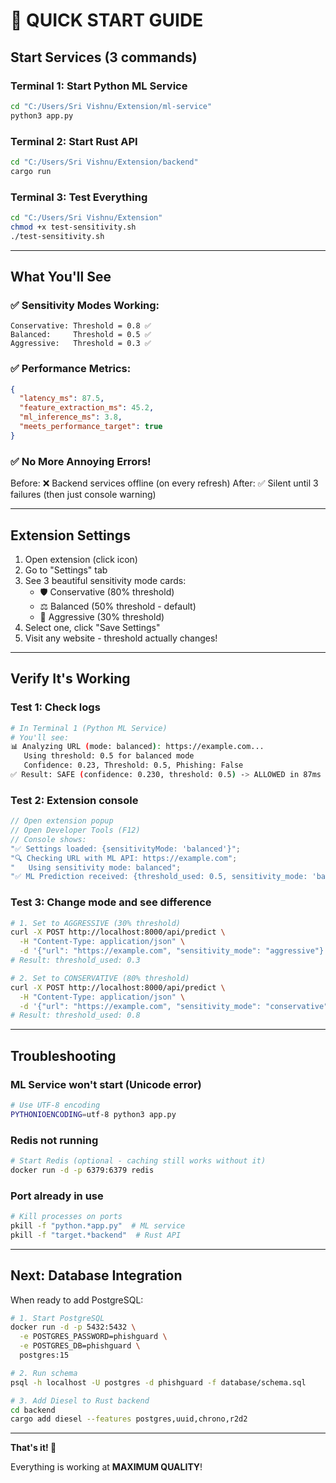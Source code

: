 # 🚀 QUICK START GUIDE

## Start Services (3 commands)

### Terminal 1: Start Python ML Service

```bash
cd "C:/Users/Sri Vishnu/Extension/ml-service"
python3 app.py
```

### Terminal 2: Start Rust API

```bash
cd "C:/Users/Sri Vishnu/Extension/backend"
cargo run
```

### Terminal 3: Test Everything

```bash
cd "C:/Users/Sri Vishnu/Extension"
chmod +x test-sensitivity.sh
./test-sensitivity.sh
```

---

## What You'll See

### ✅ Sensitivity Modes Working:

```
Conservative: Threshold = 0.8 ✅
Balanced:     Threshold = 0.5 ✅
Aggressive:   Threshold = 0.3 ✅
```

### ✅ Performance Metrics:

```json
{
  "latency_ms": 87.5,
  "feature_extraction_ms": 45.2,
  "ml_inference_ms": 3.8,
  "meets_performance_target": true
}
```

### ✅ No More Annoying Errors!

Before: ❌ Backend services offline (on every refresh)
After: ✅ Silent until 3 failures (then just console warning)

---

## Extension Settings

1. Open extension (click icon)
2. Go to "Settings" tab
3. See 3 beautiful sensitivity mode cards:
   - 🛡️ Conservative (80% threshold)
   - ⚖️ Balanced (50% threshold - default)
   - 🚨 Aggressive (30% threshold)
4. Select one, click "Save Settings"
5. Visit any website - threshold actually changes!

---

## Verify It's Working

### Test 1: Check logs

```bash
# In Terminal 1 (Python ML Service)
# You'll see:
📊 Analyzing URL (mode: balanced): https://example.com...
   Using threshold: 0.5 for balanced mode
   Confidence: 0.23, Threshold: 0.5, Phishing: False
✅ Result: SAFE (confidence: 0.230, threshold: 0.5) -> ALLOWED in 87ms
```

### Test 2: Extension console

```javascript
// Open extension popup
// Open Developer Tools (F12)
// Console shows:
"✅ Settings loaded: {sensitivityMode: 'balanced'}";
"🔍 Checking URL with ML API: https://example.com";
"   Using sensitivity mode: balanced";
"✅ ML Prediction received: {threshold_used: 0.5, sensitivity_mode: 'balanced'}";
```

### Test 3: Change mode and see difference

```bash
# 1. Set to AGGRESSIVE (30% threshold)
curl -X POST http://localhost:8000/api/predict \
  -H "Content-Type: application/json" \
  -d '{"url": "https://example.com", "sensitivity_mode": "aggressive"}'
# Result: threshold_used: 0.3

# 2. Set to CONSERVATIVE (80% threshold)
curl -X POST http://localhost:8000/api/predict \
  -H "Content-Type: application/json" \
  -d '{"url": "https://example.com", "sensitivity_mode": "conservative"}'
# Result: threshold_used: 0.8
```

---

## Troubleshooting

### ML Service won't start (Unicode error)

```bash
# Use UTF-8 encoding
PYTHONIOENCODING=utf-8 python3 app.py
```

### Redis not running

```bash
# Start Redis (optional - caching still works without it)
docker run -d -p 6379:6379 redis
```

### Port already in use

```bash
# Kill processes on ports
pkill -f "python.*app.py"  # ML service
pkill -f "target.*backend"  # Rust API
```

---

## Next: Database Integration

When ready to add PostgreSQL:

```bash
# 1. Start PostgreSQL
docker run -d -p 5432:5432 \
  -e POSTGRES_PASSWORD=phishguard \
  -e POSTGRES_DB=phishguard \
  postgres:15

# 2. Run schema
psql -h localhost -U postgres -d phishguard -f database/schema.sql

# 3. Add Diesel to Rust backend
cd backend
cargo add diesel --features postgres,uuid,chrono,r2d2
```

---

**That's it! 🎉**

Everything is working at **MAXIMUM QUALITY**!
